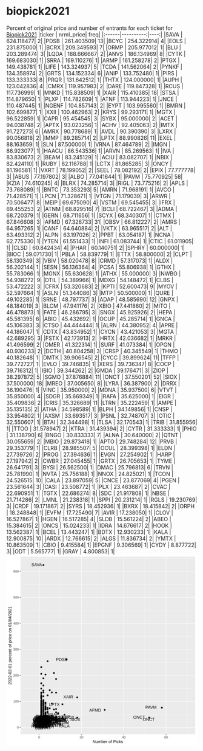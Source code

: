 # biopick2021
Percent of original price and number of entrants for each ticket for [Biopick2021](https://twitter.com/hashtag/Biopick2021)
|ticker | nrml_price| freq|
|:------|----------:|----:|
|SAVA   | 624.118477|    2|
|PDSB   | 261.403509|   13|
|BCYC   | 254.322914|    4|
|EOLS   | 231.875000|    1|
|BCRX   | 209.349593|    7|
|ORMP   | 205.977012|    1|
|BLU    | 203.289474|    3|
|LQDA   | 188.666667|    2|
|ANVS   | 186.134969|    8|
|CYTK   | 169.683030|    1|
|SRRA   | 169.110276|    1|
|ARMP   | 161.258278|    2|
|PTGX   | 149.438781|    1|
|LIFE   | 143.324937|    5|
|TCDA   | 141.562064|    2|
|PYNKF  | 134.358974|    2|
|GRTS   | 134.152334|    6|
|ANIP   | 133.752480|    1|
|PIRS   | 133.333333|    8|
|PRQR   | 131.642512|    1|
|THTX   | 124.000000|    1|
|AUPH   | 123.042836|    4|
|CMRX   | 119.957983|    2|
|DARE   | 119.847328|    1|
|RCUS   | 117.736999|    1|
|MNKD   | 115.838509|    1|
|XAIR   | 115.410385|   18|
|STSA   | 114.879650|    1|
|PLXP   | 114.782609|    1|
|ATNF   | 113.944223|    1|
|JNCE   | 110.487445|    1|
|NGENF  | 104.857143|    2|
|EYPT   | 103.995560|    1|
|BMRN   | 102.699877|    1|
|XXII   | 100.462963|    2|
|KRYS   |  99.293171|    1|
|MGTX   |  96.522859|    1|
|CAPR   |  95.454545|    3|
|SYBX   |  95.000000|    2|
|ACET   |  94.038748|    2|
|APTX   |  93.023256|    1|
|ACHV   |  92.405063|    2|
|IMTX   |  91.727273|    6|
|AMRX   |  90.778689|    1|
|AVDL   |  90.390390|    3|
|LXRX   |  90.056818|    2|
|IMMP   |  89.285714|    2|
|LPTX   |  88.990826|   11|
|EXEL   |  88.163659|    1|
|SLN    |  87.500000|    1|
|VRNA   |  87.464789|    2|
|IMGN   |  86.923077|    1|
|HAACU  |  86.543536|    1|
|ARVN   |  85.269563|    1|
|IVA    |  83.830673|    2|
|BEAM   |  83.245129|    1|
|ACIU   |  83.082707|    1|
|NBIX   |  82.424110|    1|
|RUBY   |  82.116788|    1|
|LCTX   |  81.865285|    3|
|ONCY   |  81.196581|    1|
|VXRT   |  78.199052|    2|
|SEEL   |  78.082192|    2|
|EPIX   |  77.777778|    3|
|ABUS   |  77.197802|    3|
|ALBO   |  77.041644|    1|
|PAVM   |  75.770925|   58|
|KZIA   |  74.610245|    4|
|BLRX   |  74.285714|    3|
|RIGL   |  73.775216|    2|
|APLS   |  73.768089|    1|
|BNTC   |  73.353293|    5|
|AMRN   |  71.968191|    1|
|AVCO   |  71.428571|    1|
|LPCN   |  71.328671|    1|
|VTGN   |  71.179039|    3|
|ARWR   |  70.506477|    8|
|MEIP   |  69.675090|    4|
|VSTM   |  69.545455|    3|
|IFRX   |  69.455253|    2|
|ATNM   |  68.829516|    7|
|BCLI   |  68.722467|    3|
|ADMA   |  68.720379|    1|
|GERN   |  68.711656|    1|
|SCYX   |  68.340307|    1|
|CTMX   |  67.846608|    3|
|AFMD   |  67.326733|   31|
|OBSV   |  66.812227|    2|
|AMRS   |  64.957265|    1|
|CANF   |  64.640884|    2|
|VKTX   |  63.965517|    2|
|ALT    |  63.493312|    2|
|ALPN   |  63.197026|    2|
|PPBT   |  63.054187|    1|
|NCNA   |  62.775330|    1|
|YTEN   |  61.551433|    1|
|INFI   |  61.083744|    1|
|CTIC   |  61.011905|    1|
|CLSD   |  60.842434|    4|
|PHAR   |  60.140751|    2|
|SPHRY  |  60.000000|    1|
|BIOC   |  59.071730|    1|
|PBLA   |  58.839779|    1|
|ETTX   |  58.800000|    2|
|CLPT   |  58.130349|    3|
|VBIV   |  58.020478|    8|
|CRMD   |  57.317073|    1|
|ALDX   |  56.202144|    1|
|SESN   |  56.136364|    4|
|PCSA   |  55.806938|    1|
|GTHX   |  55.783066|    1|
|MGNX   |  55.630628|    1|
|ATHX   |  55.000000|    3|
|NWBO   |  54.938272|    9|
|DTIL   |  54.389966|    1|
|MDXG   |  54.148472|    1|
|CLBS   |  53.472222|    3|
|CFRX   |  53.320683|    2|
|KPTI   |  52.600473|    9|
|MYOV   |  52.597664|    1|
|ASLN   |  51.344086|    3|
|MTP    |  50.500000|    1|
|QURE   |  49.102285|    1|
|SRNE   |  48.797737|    3|
|ADAP   |  48.585690|   12|
|GNPX   |  48.184019|    3|
|BLCM   |  47.941176|    2|
|XBIO   |  47.441860|    2|
|MITO   |  46.478873|    1|
|FATE   |  46.286795|    3|
|SNGX   |  45.925926|    2|
|HEPA   |  45.581395|    6|
|ABIO   |  45.432692|    1|
|OCUP   |  45.285714|    1|
|GNCA   |  45.106383|    3|
|CTSO   |  44.444444|    1|
|ALRN   |  44.380952|    4|
|APRE   |  44.186047|    1|
|CDTX   |  43.834952|    1|
|CYCN   |  43.421053|    3|
|MGTA   |  42.689295|    3|
|FSTX   |  42.173913|    2|
|HRTX   |  42.036682|    1|
|MRKR   |  41.496599|    2|
|OMER   |  41.322314|    1|
|SURF   |  41.073384|    1|
|OPGN   |  40.930233|    2|
|DCTH   |  40.804258|    3|
|CRSP   |  40.345549|    1|
|THMO   |  40.182648|    1|
|DMTK   |  39.906545|    2|
|CYCC   |  39.899624|   11|
|TFFP   |  39.772727|    1|
|EVLO   |  39.746835|    1|
|XERS   |  39.736347|    8|
|COCP   |  39.716312|    1|
|IBIO   |  39.344262|    2|
|GMDA   |  39.176471|    3|
|ZIOP   |  38.297872|    5|
|SGMO   |  37.876884|   11|
|ONCT   |  37.550201|   52|
|SIOX   |  37.500000|   18|
|MREO   |  37.005650|    8|
|LYRA   |  36.387900|    2|
|DRRX   |  36.190476|    1|
|VINC   |  35.950000|    2|
|MDNA   |  35.937500|    6|
|VTVT   |  35.850000|    4|
|SDGR   |  35.669349|    1|
|RAFA   |  35.625000|    1|
|EIGR   |  35.409836|    2|
|CRIS   |  35.326689|   11|
|LTRN   |  35.222459|    1|
|AMPE   |  35.135135|    2|
|ATHA   |  34.598589|    1|
|BLPH   |  34.149856|    1|
|CNSP   |  33.954802|    1|
|AXSM   |  33.693517|    3|
|PSNL   |  32.748707|    3|
|OTIC   |  32.550607|    1|
|BTAI   |  32.344498|    1|
|TLSA   |  32.170543|    1|
|TRIB   |  31.855956|    1|
|TTOO   |  31.578947|    2|
|KTRA   |  31.439394|    2|
|CYTR   |  31.333333|    1|
|PHIO   |  31.138790|    6|
|BNGO   |  30.833333|    7|
|ALNA   |  30.640000|    2|
|QTNT   |  30.055659|    2|
|MBIO   |  29.873418|    1|
|APTO   |  29.748284|   12|
|PRVB   |  29.353779|    1|
|CLRB   |  28.985507|    5|
|OCUL   |  28.399398|    1|
|ELDN   |  27.739726|    2|
|PROG   |  27.394636|    1|
|EVGN   |  27.254902|    1|
|HARP   |  27.197942|    2|
|CWBR   |  27.045455|    1|
|GRTX   |  26.705653|    1|
|TYME   |  26.641791|    3|
|BYSI   |  26.562500|    1|
|DMAC   |  25.796813|    6|
|TRVN   |  25.781990|    1|
|NVTA   |  25.756188|    1|
|NNOX   |  24.825021|    1|
|TCON   |  24.526515|   10|
|CALA   |  23.897059|    5|
|CNCE   |  23.877069|    4|
|PGEN   |  23.561644|    3|
|CASI   |  23.508772|    1|
|PLX    |  23.463687|    2|
|CVAC   |  22.690951|    1|
|TGTX   |  22.686274|    8|
|SDC    |  21.917808|    1|
|NBSE   |  21.714286|    2|
|LMNL   |  21.238318|    1|
|SPPI   |  20.231214|    1|
|RGLS   |  19.230769|    3|
|CRDF   |  19.171867|    2|
|SYRS   |  18.452936|    1|
|BXRX   |  18.415842|    2|
|ORPH   |  18.248848|    1|
|EVFM   |  17.725490|    7|
|AVIR   |  17.238050|    1|
|CLOV   |  16.527867|    1|
|HGEN   |  16.517285|    4|
|SLDB   |  15.561224|    2|
|ABEO   |  15.384615|    2|
|ONCS   |  15.024233|    1|
|IDRA   |  14.676617|    2|
|HOOK   |  13.562387|    1|
|BCEL   |  13.443247|    1|
|BDTX   |  12.930233|    1|
|KALA   |  12.900875|   10|
|ARDX   |  12.766615|    2|
|ALGS   |  11.836734|    2|
|YMTX   |  10.863509|    1|
|CBIO   |   9.415584|    1|
|EPGNF  |   9.306569|    1|
|CYDY   |   8.877722|    3|
|ODT    |   5.565777|    1|
|GRAY   |   4.800853|    1|
![retvspicks](biopicks.png?raw=true)
